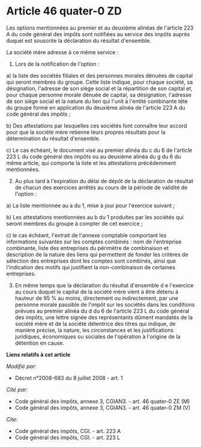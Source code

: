# Article 46 quater-0 ZD

Les options mentionnées au premier et au deuxième alinéas de l'article 223 A du code général des impôts sont notifiées au
service des impôts auprès duquel est souscrite la déclaration du résultat d'ensemble. 

La société mère adresse à ce même service : 

1. Lors de la notification de l'option : 

a) la liste des sociétés filiales et des personnes morales dénuées de capital qui seront membres du groupe. Cette liste
indique, pour chaque société, sa désignation, l'adresse de son siège social et la répartition de son capital et, pour chaque
personne morale dénuée de capital, sa désignation, l'adresse de son siège social et la nature du lien qui l'unit à l'entité
combinante tête du groupe formé en application du deuxième alinéa de l'article 223 A du code général des impôts ; 

b) Des attestations par lesquelles ces sociétés font connaître leur accord pour que la société mère retienne leurs propres
résultats pour la détermination du résultat d'ensemble. 

c) Le cas échéant, le document visé au premier alinéa du c du 6 de l'article 223 L du code général des impôts ou au deuxième
alinéa du g du 6 du même article, qui comporte la liste et les attestations précédemment mentionnées. 

2. Au plus tard à l'expiration du délai de dépôt de la déclaration de résultat de chacun des exercices arrêtés au cours de la
période de validité de l'option : 

a) La liste mentionnée au a du 1, mise à jour pour l'exercice suivant ; 

b) Les attestations mentionnées au b du 1 produites par les sociétés qui seront membres du groupe à compter de cet
exercice ; 

c) le cas échéant, l'extrait de l'annexe comptable comportant les informations suivantes sur les comptes combinés : nom de
l'entreprise combinante, liste des entreprises du périmètre de combinaison et description de la nature des liens qui
permettent de fonder les critères de sélection des entreprises dont les comptes sont combinés, ainsi que l'indication des
motifs qui justifient la non-combinaison de certaines entreprises. 

3. En même temps que la déclaration du résultat d'ensemble d e l'exercice au cours duquel le capital de la société mère vient
à être détenu à hauteur de 95 % au moins, directement ou indirectement, par une personne morale passible de l'impôt sur les
sociétés dans les conditions prévues au premier alinéa du d du 6 de l'article 223 L du code général des impôts, une lettre
signée des représentants dûment mandatés de la société mère et de la société détentrice des titres qui indique, de manière
précise, la nature, les circonstances et les justifications juridiques, économiques ou sociales de l'opération à l'origine de
la détention en cause.

**Liens relatifs à cet article**

_Modifié par_:

  - Décret n°2008-683 du 8 juillet 2008 - art. 1

_Cité par_:

  - Code général des impôts, annexe 3, CGIAN3. - art. 46 quater-0 ZE (M)
  - Code général des impôts, annexe 3, CGIAN3. - art. 46 quater-0 ZM (V)

_Cite_:

  - Code général des impôts, CGI. - art. 223 A
  - Code général des impôts, CGI. - art. 223 L
